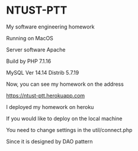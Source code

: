 # NTUST-PTT

My software engineering homework

Running on MacOS

Server software Apache

Build by PHP 7.1.16

MySQL Ver 14.14 Distrib 5.7.19

Now, you can see my homework on the address

https://ntust-ptt.herokuapp.com

I deployed my homework on heroku

If you would like to deploy on the local machine

You need to change settings in the util/connect.php

Since it is designed by DAO pattern
